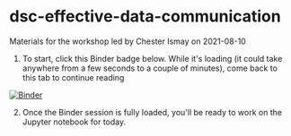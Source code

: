 # dsc-effective-data-communication
Materials for the workshop led by Chester Ismay on 2021-08-10

1. To start, click this Binder badge below. While it's loading (it could take anywhere from a few seconds to a couple of minutes), come back to this tab to continue reading

  [![Binder](https://mybinder.org/badge_logo.svg)](https://mybinder.org/v2/gh/learn-co-curriculum/dsc-effective-data-communication/main?filepath=2021-08-10%20-%20Effective%20Data%20Communication%20Using%20Python.ipynb)

2. Once the Binder session is fully loaded, you'll be ready to work on the Jupyter notebook for today.
